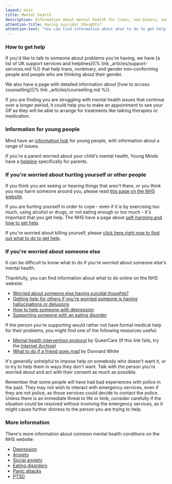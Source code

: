 ```yaml
---
layout: misc
title: Mental health
description: Information about mental health for trans, non-binary, and gender non-conforming people in the UK
attention-title: Having suicidal thoughts?
attention-text: "You can find information about what to do to get help on [the NHS website](https://www.nhs.uk/conditions/suicide/)."
---
```


### How to get help

If you'd like to talk to someone about problems you're having, we have [a list of UK support services and helplines]({% link _articles/support-services.md %}) that help trans, nonbinary, and gender non-conforming people and people who are thinking about their gender.

We also have a page with detailed information about [how to access counselling]({% link _articles/counselling.md %}).

If you are finding you are struggling with mental health issues that continue over a longer period, it could help you to make an appointment to see your GP as they will be able to arrange for treatments like talking therapies or medication. 

### Information for young people

Mind have an [information hub](https://www.mind.org.uk/information-support/for-children-and-young-people/) for young people, with information about a range of issues.

If you're a parent worried about your child's mental health, Young Minds have a [helpline](https://youngminds.org.uk/find-help/for-parents/parents-helpline/) specifically for parents.

### If you're worried about hurting yourself or other people

If you think you are seeing or hearing things that aren't there, or you think you may harm someone around you, please read [this page on the NHS website](https://www.nhs.uk/conditions/psychosis/).

If you are hurting yourself in order to cope - even if it is by exercising too much, using alcohol or drugs, or not eating enough or too much - it's important that you get help. The NHS have a page about [self-harming and how to get help](https://www.nhs.uk/conditions/self-harm).

If you're worried about killing yourself, please [click here right now to find out what to do to get help](https://www.nhs.uk/conditions/suicide/).

### If you're worried about someone else

It can be difficult to know what to do if you're worried about someone else's mental health.

Thankfully, you can find information about what to do online on the NHS website:

- [Worried about someone else having suicidal thoughts?](https://www.nhs.uk/conditions/suicide/#worried-about-someone-else)
- [Getting help for others if you're worried someone is having hallucinations or delusions](https://www.nhs.uk/conditions/psychosis/#getting-help-for-others)
- [How to help someone with depression](https://www.nhs.uk/conditions/stress-anxiety-depression/signs-someone-is-depressed/)
- [Supporting someone with an eating disorder](https://www.nhs.uk/live-well/healthy-weight/supporting-someone-with-an-eating-disorder/)

If the person you're supporting would rather not have formal medical help for their problems, you might find one of the following resources useful:

- [Mental health intervention protocol](https://wiki.queercare.network/Mental_Health_Intervention_Protocol) by QueerCare (If this link fails, try the [Internet Archive](https://web.archive.org/web/20201115170136/https://wiki.queercare.network/Mental_Health_Intervention_Protocol))
- [What to do if a friend goes mad](https://asylummagazine.org/2019/03/what-to-do-if-a-friend-goes-mad-by-donnard-white/?fbclid=IwAR1OH7o6Q07h7ekQ1BRz4dBmnYi-_ex3DePsjvsF5O6mKdMSfxQwUmiGqRU) by Donnard White

It's generally unhelpful to impose help on somebody who doesn't want it, or to try to help them in ways they don't want. Talk with the person you're worried about and act with their consent as much as possible.

Remember that some people will have had bad experiences with police in the past. They may not wish to interact with emergency services, even if they are not police, as those services could decide to contact the police. Unless there is an immediate threat to life or limb, consider carefully if the situation could be resolved without involving the emergency services, as it might cause further distress to the person you are trying to help.

### More information

There's more information about common mental health conditions on the NHS website:

- [Depression](https://www.nhs.uk/conditions/clinical-depression/)
- [Anxiety](https://www.nhs.uk/conditions/generalised-anxiety-disorder/)
- [Social anxiety](https://www.nhs.uk/conditions/social-anxiety/)
- [Eating disorders](https://www.nhs.uk/conditions/eating-disorders/)
- [Panic attacks](https://www.nhs.uk/conditions/panic-disorder/)
- [PTSD](https://www.nhs.uk/conditions/post-traumatic-stress-disorder-ptsd/)

